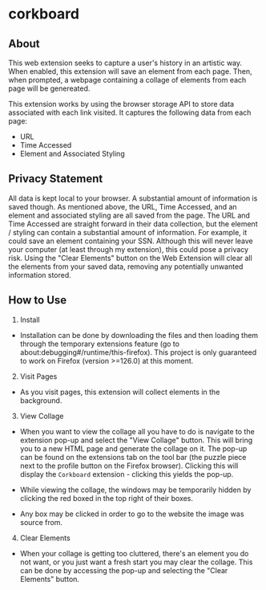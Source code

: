 # corkboard

## About
This web extension seeks to capture a user's history in an artistic way. When
enabled, this extension will save an element from each page. Then, when prompted,
a webpage containing a collage of elements from each page will be genereated.

This extension works by using the browser storage API to store data associated
with each link visited. It captures the following data from each page:
- URL
- Time Accessed
- Element and Associated Styling

## Privacy Statement
All data is kept local to your browser. A substantial amount of information
is saved though. As mentioned above, the URL, Time Accessed, and an element
and associated styling are all saved from the page. The URL and Time Accessed
are straight forward in their data collection, but the element / styling can
contain a substantial amount of information. For example, it could save
an element containing your SSN. Although this will never leave your computer
(at least through my extension), this could pose a privacy risk. Using the
"Clear Elements" button on the Web Extension will clear all the elements from
your saved data, removing any potentially unwanted information stored.

## How to Use
1. Install

- Installation can be done by downloading the files and then loading them
through the temporary extensions feature (go to about:debugging#/runtime/this-firefox).
This project is only guaranteed to work on Firefox (version >=126.0) at this moment.

2. Visit Pages

- As you visit pages, this extension will collect elements in the background.

3. View Collage

- When you want to view the collage all you have to do is navigate to the
extension pop-up and select the "View Collage" button. This will bring
you to a new HTML page and generate the collage on it. The pop-up can
be found on the extensions tab on the tool bar (the puzzle piece next to the
profile button on the Firefox browser). Clicking this will display the
`Corkboard` extension - clicking this yields the pop-up.

- While viewing the collage, the windows may be temporarily hidden by clicking
the red boxed in the top right of their boxes.

- Any box may be clicked in order to go to the website the image was source from.

4. Clear Elements

- When your collage is getting too cluttered, there's an element you do not
want, or you just want a fresh start you may clear the collage. This can
be done by accessing the pop-up and selecting the "Clear Elements" button.